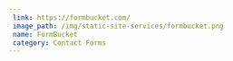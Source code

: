 ```yaml
---
 link: https://formbucket.com/
 image_path: /img/static-site-services/formbucket.png
 name: FormBucket
 category: Contact Forms
---
```


